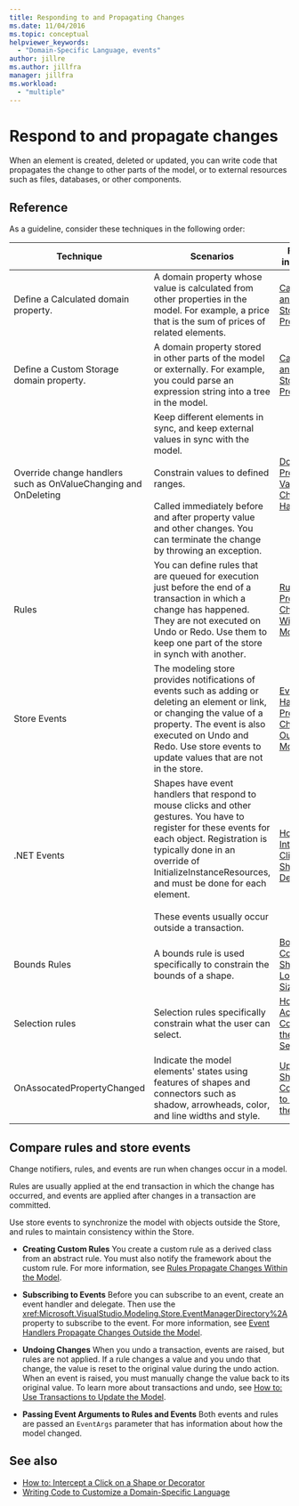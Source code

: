 ```yaml
---
title: Responding to and Propagating Changes
ms.date: 11/04/2016
ms.topic: conceptual
helpviewer_keywords:
  - "Domain-Specific Language, events"
author: jillre
ms.author: jillfra
manager: jillfra
ms.workload:
  - "multiple"
---
```

# Respond to and propagate changes

When an element is created, deleted or updated, you can write code that propagates the change to other parts of the model, or to external resources such as files, databases, or other components.

## Reference

As a guideline, consider these techniques in the following order:

|Technique|Scenarios|For more information|
|-|-|-|
|Define a Calculated domain property.|A domain property whose value is calculated from other properties in the model. For example, a price that is the sum of prices of related elements.|[Calculated and Custom Storage Properties](../modeling/calculated-and-custom-storage-properties.md)|
|Define a Custom Storage domain property.|A domain property stored in other parts of the model or externally. For example, you could parse an expression string into a tree in the model.|[Calculated and Custom Storage Properties](../modeling/calculated-and-custom-storage-properties.md)|
|Override change handlers such as OnValueChanging and OnDeleting|Keep different elements in sync, and keep external values in sync with the model.<br /><br /> Constrain values to defined ranges.<br /><br /> Called immediately before and after property value and other changes. You can terminate the change by throwing an exception.|[Domain Property Value Change Handlers](../modeling/domain-property-value-change-handlers.md)|
|Rules|You can define rules that are queued for execution just before the end of a transaction in which a change has happened. They are not executed on Undo or Redo. Use them to keep one part of the store in synch with another.|[Rules Propagate Changes Within the Model](../modeling/rules-propagate-changes-within-the-model.md)|
|Store Events|The modeling store provides notifications of events such as adding or deleting an element or link, or changing the value of a property. The event is also executed on Undo and Redo. Use store events to update values that are not in the store.|[Event Handlers Propagate Changes Outside the Model](../modeling/event-handlers-propagate-changes-outside-the-model.md)|
|.NET Events|Shapes have event handlers that respond to mouse clicks and other gestures. You have to register for these events for each object. Registration is typically done in an override of InitializeInstanceResources, and must be done for each element.<br /><br /> These events usually occur outside a transaction.|[How to: Intercept a Click on a Shape or Decorator](../modeling/how-to-intercept-a-click-on-a-shape-or-decorator.md)|
|Bounds Rules|A bounds rule is used specifically to constrain the bounds of a shape.|[BoundsRules Constrain Shape Location and Size](/visualstudio/modeling/boundsrules-constrain-shape-location-and-size?view=vs-2015)|
|Selection rules|Selection rules specifically constrain what the user can select.|[How to: Access and Constrain the Current Selection](../modeling/how-to-access-and-constrain-the-current-selection.md)|
|OnAssocatedPropertyChanged|Indicate the model elements' states using features of shapes and connectors such as shadow, arrowheads, color, and line widths and style.|[Updating Shapes and Connectors to Reflect the Model](../modeling/updating-shapes-and-connectors-to-reflect-the-model.md)|

## Compare rules and store events

Change notifiers, rules, and events are run when changes occur in a model.

Rules are usually applied at the end transaction in which the change has occurred, and events are applied after changes in a transaction are committed.

Use store events to synchronize the model with objects outside the Store, and rules to maintain consistency within the Store.

- **Creating Custom Rules** You create a custom rule as a derived class from an abstract rule. You must also notify the framework about the custom rule. For more information, see [Rules Propagate Changes Within the Model](../modeling/rules-propagate-changes-within-the-model.md).

- **Subscribing to Events** Before you can subscribe to an event, create an event handler and delegate. Then use the <xref:Microsoft.VisualStudio.Modeling.Store.EventManagerDirectory%2A>property to subscribe to the event. For more information, see [Event Handlers Propagate Changes Outside the Model](../modeling/event-handlers-propagate-changes-outside-the-model.md).

- **Undoing Changes** When you undo a transaction, events are raised, but rules are not applied. If a rule changes a value and you undo that change, the value is reset to the original value during the undo action. When an event is raised, you must manually change the value back to its original value. To learn more about transactions and undo, see [How to: Use Transactions to Update the Model](../modeling/how-to-use-transactions-to-update-the-model.md).

- **Passing Event Arguments to Rules and Events** Both events and rules are passed an `EventArgs` parameter that has information about how the model changed.

## See also

- [How to: Intercept a Click on a Shape or Decorator](../modeling/how-to-intercept-a-click-on-a-shape-or-decorator.md)
- [Writing Code to Customize a Domain-Specific Language](../modeling/writing-code-to-customise-a-domain-specific-language.md)
